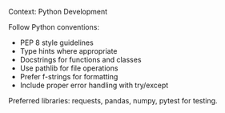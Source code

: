 Context: Python Development

Follow Python conventions:
- PEP 8 style guidelines
- Type hints where appropriate
- Docstrings for functions and classes
- Use pathlib for file operations
- Prefer f-strings for formatting
- Include proper error handling with try/except

Preferred libraries: requests, pandas, numpy, pytest for testing.
